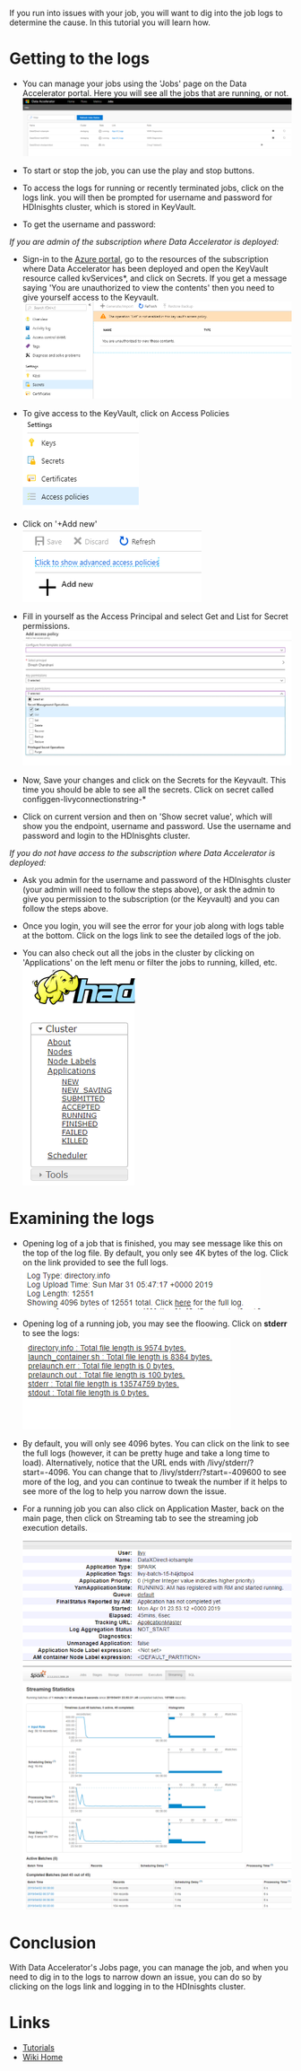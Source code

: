 If you run into issues with your job, you will want to dig into the job logs to determine the cause. In this tutorial you will learn how.

# Getting to the logs

- You can manage your jobs using the 'Jobs' page on the Data Accelerator portal. Here you will see all the jobs that are running, or not.<br />
 ![Jobs](./tutorials/images/jobs.PNG)

- To start or stop the job, you can use the play and stop buttons.

- To access the logs for running or recently terminated jobs, click on the logs link. you will then be prompted for username and password for HDInisghts cluster, which is stored in KeyVault.

- To get the username and password:

_If you are admin of the subscription where Data Accelerator is deployed:_
- Sign-in to the [Azure portal](https://portal.azure.com), go to the resources of the subscription where Data Accelerator has been deployed and open the KeyVault resource called kvServices*, and click on Secrets. If you get a message saying 'You are unauthorized to view the contents' then you need to give yourself access to the Keyvault.  <br />
 ![Jobs](./tutorials/images/secrets.PNG)

- To give access to the KeyVault, click on Access Policies<br />
 ![Jobs](./tutorials/images/accesspolicies.PNG)

- Click on '+Add new'<br />
 ![Jobs](./tutorials/images/addnew.PNG)

- Fill in yourself as the Access Principal and select Get and List for Secret permissions. <br />
 ![Jobs](./tutorials/images/adduser.PNG)

- Now, Save your changes and click on the Secrets for the Keyvault. This time you should be able to see all the secrets. Click on secret called configgen-livyconnectionstring-*

- Click on current version and then on 'Show secret value', which will show you the endpoint, username and password. Use the username and password and login to the HDInisghts cluster.

_If you do not have access to the subscription where Data Accelerator is deployed:_

- Ask you admin for the username and password of the HDInisghts cluster (your admin will need to follow the steps above), or ask the admin to give you permission to the subscription (or the Keyvault) and you can follow the steps above.

- Once you login, you will see the error for your job along with logs table at the bottom. Click on the logs link to see the detailed logs of the job. 

- You can also check out all the jobs in the cluster by clicking on 'Applications' on the left menu or filter the jobs to running, killed, etc. <br />
 ![Jobs](./tutorials/images/hdimenu.PNG)

# Examining the logs

- Opening log of a job that is finished, you may see message like this on the top of the log file. By default, you only see 4K bytes of the log. Click on the link provided to see the full logs. <br />
 ![Jobs](./tutorials/images/log1.PNG)

- Opening log of a running job, you may see the floowing. Click on **stderr** to see the logs: <br />
 ![Jobs](./tutorials/images/log2.PNG)

- By default, you will only see 4096 bytes. You can click on the link to see the full logs (however, it can be pretty huge and take a long time to load). Alternatively, notice that the URL ends with /livy/stderr/?start=-4096. You can change that to /livy/stderr/?start=-409600 to see more of the log, and you can continue to tweak the number if it helps to see more of the log to help you narrow down the issue. 

- For a running job you can also click on Application Master, back on the main page, then click on Streaming tab to see the streaming job execution details.<br/>
 ![Jobs](./tutorials/images/appmaster.PNG)<br/>
 ![Jobs](./tutorials/images/streaming.PNG)<br/>


# Conclusion
With Data Accelerator's Jobs page, you can manage the job, and when you need to dig in to the logs to narrow down an issue, you can do so by clicking on the logs link and logging in to the HDInisghts cluster. 

# Links
* [Tutorials](Tutorials)
* [Wiki Home](Home) 


